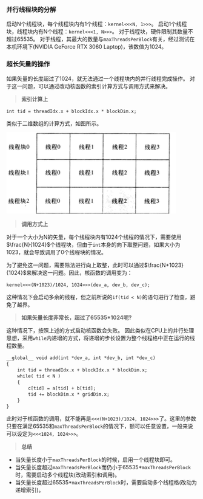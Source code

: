### 并行线程块的分解
启动N个线程块，每个线程块内有1个线程：`kernel<<<N, 1>>>`。
启动1个线程块，线程块内有N个线程：`kernel<<<1, N>>>`。
对于线程块，硬件限制其数量不超过65535。
对于线程，其最大的数量与`maxThreadsPerBlock`有关，经过测试在本机环境下(NVIDIA GeForce RTX 3060 Laptop)，该数值为1024。

### 超长矢量的操作
如果矢量的长度超过了1024，就无法通过一个线程块内的并行线程完成操作。
对于这一问题，可以通过改动核函数的索引计算方式与调用方式来解决。
> **索引计算上**
```
int tid = threadIdx.x + blockIdx.x * blockDim.x;
```
类似于二维数组的计算方式，如图所示。

![Block and Thread](/Pic/BlockAndThread.png)

> **调用方式上**

对于一个大小为N的矢量，每个线程块内有1024个线程的情况下，需要使用$\frac{N}{1024}$个线程块，但由于`int`本身的向下取整问题，如果大小为1023，就会导致调用了0个线程块的情况。

为了避免这一问题，需要除法进行向上取整，此时可以通过$\frac{N+1023}{1024}$来解决这一问题。因此，核函数的调用变为：
```
kernel<<<(N+1023)/1024, 1024>>>(dev_a, dev_b, dev_c);
```
这种情况下会启动多余的线程，但之前所说的`if(tid < N)`的语句进行了检查，避免了越界。
> **如果矢量长度非常长，超过了65535*1024呢?**

这种情况下，按照上述的方式启动核函数会失败。
因此类似在CPU上的并行处理思想，采用`while`内递增的方式，将递增的步长设置为整个线程格中正在运行的线程数量。
```
__global__ void add(int *dev_a, int *dev_b, int *dev_c)
{
    int tid = threadIdx.x + blockIdx.x * blockDim.x;
    while( tid < N )
    {
        c[tid] = a[tid] + b[tid];
        tid += blockDim.x * gridDim.x;
    }
}
```
此时对于核函数的调用，就不能再是`<<<(N+1023)/1024, 1024>>>`了。这里的参数只要在满足65535和`maxThreadsPerBlock`的情况下，额可以任意设置，一般来说可以设定为`<<<1024, 1024>>>`。

> **总结**

- 当矢量长度小于`maxThreadsPerBlock`的时候，启用一个线程块即可。
- 当矢量长度超过`maxThreadsPerBlock`而仍小于65535*`maxThreadsPerBlock`时，需要启动多个线程块(改动索引和调用)。
- 当矢量长度超过65535*`maxThreadsPerBlock`时，需要启动多个线程格(改动为递增索引)。